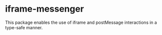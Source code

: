 # iframe-messenger
This package enables the use of iframe and postMessage interactions in a type-safe manner.
